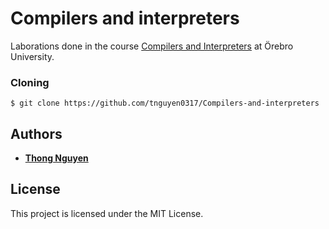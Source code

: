 # Compilers and interpreters
Laborations done in the course [Compilers and Interpreters](http://lily.oru.se/studieinformation/VisaKursplan?kurskod=DT125G&termin=20172&sprak=en) at Örebro University. 

### Cloning
```
$ git clone https://github.com/tnguyen0317/Compilers-and-interpreters
```


## Authors

* **[Thong Nguyen](https://github.com/tnguyen0317)**

## License
This project is licensed under the MIT License.
